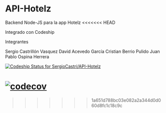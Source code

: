 # API-Hotelz
Backend Node-JS para la app Hotelz
<<<<<<< HEAD

Integrado con Codeship

Integrantes

Sergio Castrillón Vasquez
David Acevedo García
Cristian Berrio Pulido
Juan Pablo Ospina Herrera

[ ![Codeship Status for SergioCastri/API-Hotelz](https://app.codeship.com/projects/a7e76e40-ac7f-0135-0738-52e8b96e2dec/status?branch=master)](https://app.codeship.com/projects/257014)

[![codecov](https://codecov.io/gh/SergioCastri/API-Hotelz/branch/development/graph/badge.svg)](https://codecov.io/gh/SergioCastri/API-Hotelz)
=======
>>>>>>> 1a651d788bc03e082a2a344d0d060d8fc1c18c9c
